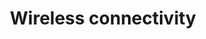 ---
layout: page
title: Wireless connectivity
hide_title: true
header: Business
description: "Come to Crownstone with a non-connected device and we will make it connected!"
keywords: "technology, iot, labs, telecom, smart home, wireless, connectivity"
group: [navigation-oem-footer]
background-image: connectivity-coming-soon
kramdown:
  parse_block_html: true
permalink: oem/wireless-connectivity/
---